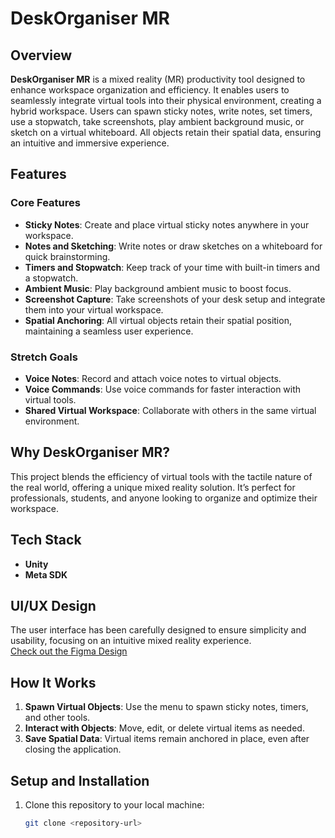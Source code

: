 # DeskOrganiser MR

## Overview
**DeskOrganiser MR** is a mixed reality (MR) productivity tool designed to enhance workspace organization and efficiency. It enables users to seamlessly integrate virtual tools into their physical environment, creating a hybrid workspace. Users can spawn sticky notes, write notes, set timers, use a stopwatch, take screenshots, play ambient background music, or sketch on a virtual whiteboard. All objects retain their spatial data, ensuring an intuitive and immersive experience.

## Features
### Core Features
- **Sticky Notes**: Create and place virtual sticky notes anywhere in your workspace.
- **Notes and Sketching**: Write notes or draw sketches on a whiteboard for quick brainstorming.
- **Timers and Stopwatch**: Keep track of your time with built-in timers and a stopwatch.
- **Ambient Music**: Play background ambient music to boost focus.
- **Screenshot Capture**: Take screenshots of your desk setup and integrate them into your virtual workspace.
- **Spatial Anchoring**: All virtual objects retain their spatial position, maintaining a seamless user experience.

### Stretch Goals
- **Voice Notes**: Record and attach voice notes to virtual objects.
- **Voice Commands**: Use voice commands for faster interaction with virtual tools.
- **Shared Virtual Workspace**: Collaborate with others in the same virtual environment.

## Why DeskOrganiser MR?
This project blends the efficiency of virtual tools with the tactile nature of the real world, offering a unique mixed reality solution. It’s perfect for professionals, students, and anyone looking to organize and optimize their workspace.

## Tech Stack
- **Unity**
- **Meta SDK**

## UI/UX Design
The user interface has been carefully designed to ensure simplicity and usability, focusing on an intuitive mixed reality experience.  
[Check out the Figma Design]([https://www.figma.com/design/iNA4mer0PkLN5anEjYSqsh/DeskOrganiserUI?node-id=0-1&t=YPCp8T9JfZ2xN9er-1]) 

## How It Works
1. **Spawn Virtual Objects**: Use the menu to spawn sticky notes, timers, and other tools.
2. **Interact with Objects**: Move, edit, or delete virtual items as needed.
3. **Save Spatial Data**: Virtual items remain anchored in place, even after closing the application.

## Setup and Installation
1. Clone this repository to your local machine:
   ```bash
   git clone <repository-url>
